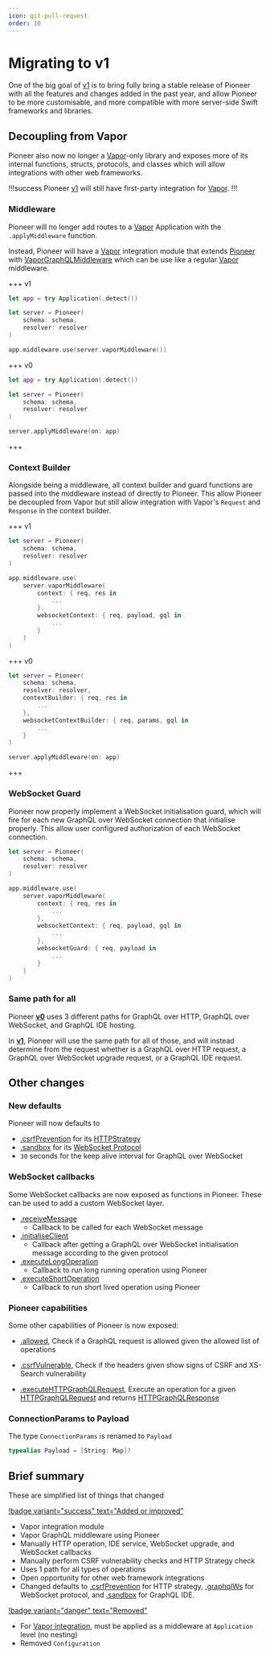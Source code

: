 ```yaml
---
icon: git-pull-request
order: 10
---
```


# Migrating to v1

One of the big goal of [v1](/) is to bring fully bring a stable release of Pioneer with all the features and changes added in the past year, and allow Pioneer to be more customisable, and more compatible with more server-side Swift frameworks and libraries.

## Decoupling from Vapor

Pioneer also now no longer a [Vapor](https://github.com/vapor/vapor)-only library and exposes more of its internal functions, structs, protocols, and classes which will allow integrations with other web frameworks.

!!!success
Pioneer [v1](/) will still have first-party integration for [Vapor](https://github.com/vapor/vapor).
!!!

### Middleware

Pioneer will no longer add routes to a [Vapor](https://github.com/vapor/vapor) Application with the `.applyMiddleware` function.

Instead, Pioneer will have a [Vapor](https://github.com/vapor/vapor) integration module that extends [Pioneer]() with [VaporGraphQLMiddleware]() which can be use like a regular [Vapor](https://github.com/vapor/vapor) middleware.

+++ v1

```swift #8
let app = try Application(.detect())

let server = Pioneer(
	schema: schema,
	resolver: resolver
)

app.middleware.use(server.vaporMiddleware())
```

+++ v0

```swift #
let app = try Application(.detect())

let server = Pioneer(
	schema: schema,
	resolver: resolver
)

server.applyMiddleware(on: app)
```

+++

### Context Builder

Alongside being a middleware, all context builder and guard functions are passed into the middleware instead of directly to Pioneer. This allow Pioneer be decoupled from Vapor but still allow integration with Vapor's `Request` and `Response` in the context builder.

+++ v1

```swift #8-13
let server = Pioneer(
	schema: schema,
	resolver: resolver
)

app.middleware.use(
	server.vaporMiddleware(
		context: { req, res in
			...
		},
		websocketContext: { req, payload, gql in
			...
		}
	)
)
```

+++ v0

```swift #4-9
let server = Pioneer(
	schema: schema,
	resolver: resolver,
	contextBuilder: { req, res in 
		...
	},
	websocketContextBuilder: { req, params, gql in 
		...
	}
)

server.applyMiddleware(on: app)
```

+++

### WebSocket Guard

Pioneer now properly implement a WebSocket initialisation guard, which will fire for each new GraphQL over WebSocket connection that initialise properly. This allow user configured authorization of each WebSocket connection.

```swift #14-16
let server = Pioneer(
	schema: schema,
	resolver: resolver
)

app.middleware.use(
	server.vaporMiddleware(
		context: { req, res in
			...
		},
		websocketContext: { req, payload, gql in
			...
		},
		websocketGuard: { req, payload in 
			...
		}
	)
)
```

### Same path for all

Pioneer [**v0**](/v0/guides/getting-started/server) uses 3 different paths for GraphQL over HTTP, GraphQL over WebSocket, and GraphQL IDE hosting.

In [**v1**](/), Pioneer will use the same path for all of those, and will instead determine from the request whether is a GraphQL over HTTP request, a GraphQL over WebSocket upgrade request, or a GraphQL IDE request.

## Other changes

### New defaults

Pioneer will now defaults to 
- [.csrfPrevention](https://swiftpackageindex.com/d-exclaimation/pioneer/documentation/pioneer/pioneer/httpstrategy-swift.enum/csrfprevention) for its [HTTPStrategy](/features/graphql-over-http/#http-strategy)
- [.sandbox](https://swiftpackageindex.com/d-exclaimation/pioneer/documentation/pioneer/pioneer/ide/sandbox) for its [WebSocket Protocol](/features/graphql-over-websocket/#websocket-subprotocol)
- `30` seconds for the keep alive interval for GraphQL over WebSocket

### WebSocket callbacks

Some WebSocket callbacks are now exposed as functions in Pioneer. These can be used to add a custom WebSocket layer.

- [.receiveMessage](https://swiftpackageindex.com/d-exclaimation/pioneer/documentation/pioneer/pioneer)
	- Callback to be called for each WebSocket message
- [.initialiseClient](https://swiftpackageindex.com/d-exclaimation/pioneer/documentation/pioneer/pioneer)
	- Callback after getting a GraphQL over WebSocket initialisation message according to the given protocol
- [.executeLongOperation](https://swiftpackageindex.com/d-exclaimation/pioneer/documentation/pioneer/pioneer)
	- Callback to run long running operation using Pioneer
- [.executeShortOperation](https://swiftpackageindex.com/d-exclaimation/pioneer/documentation/pioneer/pioneer)
	- Callback to run short lived operation using Pioneer

### Pioneer capabilities

Some other capabilities of Pioneer is now exposed:

- [.allowed](https://swiftpackageindex.com/d-exclaimation/pioneer/documentation/pioneer/pioneer/allowed(from:allowing:)), Check if a GraphQL request is allowed given the allowed list of operations

- [.csrfVulnerable](https://swiftpackageindex.com/d-exclaimation/pioneer/documentation/pioneer/pioneer/csrfvulnerable(given:)), Check if the headers given show signs of CSRF and XS-Search vulnerability

- [.executeHTTPGraphQLRequest](https://swiftpackageindex.com/d-exclaimation/pioneer/documentation/pioneer/pioneer/csrfvulnerable(given:)), Execute an operation for a given [HTTPGraphQLRequest](https://swiftpackageindex.com/d-exclaimation/pioneer/documentation/pioneer/pioneer/httpgraphqlrequest) and returns  [HTTPGraphQLResponse](https://swiftpackageindex.com/d-exclaimation/pioneer/documentation/pioneer/pioneer/httpgraphqlresponse)

### ConnectionParams to Payload

The type `ConnectionParams` is renamed to `Payload`

```swift #
typealias Payload = [String: Map]?
```

## Brief summary

These are simplified list of things that changed

[!badge variant="success" text="Added or improved"](#tradeoff)
- Vapor integration module
- Vapor GraphQL middleware using Pioneer
- Manually HTTP operation, IDE service, WebSocket upgrade, and WebSocket callbacks
- Manually perform CSRF vulnerability checks and HTTP Strategy check
- Uses 1 path for all types of operations
- Open opportunity for other web framework integrations
- Changed defaults to [.csrfPrevention](https://swiftpackageindex.com/d-exclaimation/pioneer/documentation/pioneer/pioneer/httpstrategy-swift.enum/csrfprevention) for HTTP strategy, [.graphqlWs](https://swiftpackageindex.com/d-exclaimation/pioneer/documentation/pioneer/pioneer/websocketprotocol-swift.enum/graphqlws) for WebSocket protocol, and [.sandbox](https://swiftpackageindex.com/d-exclaimation/pioneer/documentation/pioneer/pioneer/ide/sandbox) for GraphQL IDE.

[!badge variant="danger" text="Removed"](#tradeoff)

- For [Vapor integration](https://github.com/vapor/vapor), must be applied as a middleware at `Application` level (no nesting)
- Removed `Configuration`
